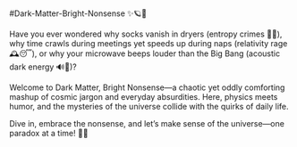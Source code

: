 #Dark-Matter-Bright-Nonsense ✨🪐🧦

Have you ever wondered why socks vanish in dryers (entropy crimes 🧦✨), why time crawls during meetings yet speeds up during naps (relativity rage 🕰️😴), or why your microwave beeps louder than the Big Bang (acoustic dark energy 🔊🌌)?

Welcome to Dark Matter, Bright Nonsense—a chaotic yet oddly comforting mashup of cosmic jargon and everyday absurdities. Here, physics meets humor, and the mysteries of the universe collide with the quirks of daily life.

Dive in, embrace the nonsense, and let’s make sense of the universe—one paradox at a time! 🚀🤪
